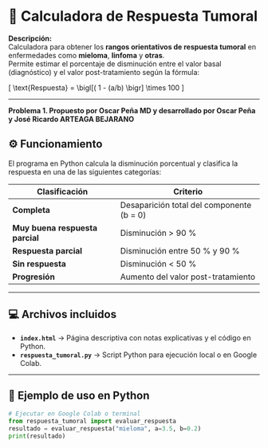 # 🧮 Calculadora de Respuesta Tumoral

**Descripción:**  
Calculadora para obtener los **rangos orientativos de respuesta tumoral** en enfermedades como **mieloma**, **linfoma** y **otras**.  
Permite estimar el porcentaje de disminución entre el valor basal (diagnóstico) y el valor post-tratamiento según la fórmula:

\[
\text{Respuesta} = \bigl[( 1 - (a/b) \bigr] \times 100
\]

---
**Problema 1. Propuesto por Oscar Peña MD y desarrollado por Oscar Peña y José Ricardo ARTEAGA BEJARANO**

## ⚙️ Funcionamiento

El programa en Python calcula la disminución porcentual y clasifica la respuesta en una de las siguientes categorías:

| Clasificación | Criterio |
|----------------|-----------|
| **Completa** | Desaparición total del componente (b = 0) |
| **Muy buena respuesta parcial** | Disminución > 90 % |
| **Respuesta parcial** | Disminución entre 50 % y 90 % |
| **Sin respuesta** | Disminución < 50 % |
| **Progresión** | Aumento del valor post-tratamiento |

---

## 💻 Archivos incluidos

- **`index.html`** → Página descriptiva con notas explicativas y el código en Python.  
- **`respuesta_tumoral.py`** → Script Python para ejecución local o en Google Colab.

---

## 🧪 Ejemplo de uso en Python

```python
# Ejecutar en Google Colab o terminal
from respuesta_tumoral import evaluar_respuesta
resultado = evaluar_respuesta("mieloma", a=3.5, b=0.2)
print(resultado)


